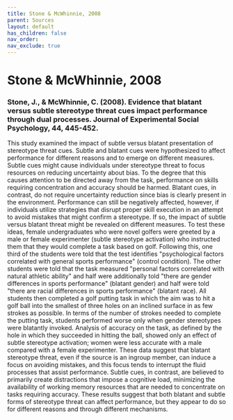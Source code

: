 ```yaml
---
title: Stone & McWhinnie, 2008
parent: Sources
layout: default
has_children: false
nav_order: 
nav_exclude: true
---
```


# Stone & McWhinnie, 2008

### Stone, J., & McWhinnie, C. (2008). Evidence that blatant versus subtle stereotype threat cues impact performance through dual processes. Journal of Experimental Social Psychology, 44, 445-452.

This study examined the impact of subtle versus blatant presentation of stereotype threat cues. Subtle and blatant cues were hypothesized to affect performance for different reasons and to emerge on different measures. Subtle cues might cause individuals under stereotype threat to focus resources on reducing uncertainty about bias. To the degree that this causes attention to be directed away from the task, performance on skills requiring concentration and accuracy should be harmed. Blatant cues, in contrast, do not require uncertainty reduction since bias is clearly present in the environment. Performance can still be negatively affected, however, if individuals utilize strategies that disrupt proper skill execution in an attempt to avoid mistakes that might confirm a stereotype. If so, the impact of subtle versus blatant threat might be revealed on different measures. To test these ideas, female undergraduates who were novel golfers were greeted by a male or female experimenter (subtle stereotype activation) who instructed them that they would complete a task based on golf. Following this, one third of the students were told that the test identifies "psychological factors correlated with general sports performance" (control condition). The other students were told that the task measured "personal factors correlated with natural athletic ability" and half were additionally told "there are gender differences in sports performance" (blatant gender) and half were told "there are racial differences in sports performance" (blatant race). All students then completed a golf putting task in which the aim was to hit a golf ball into the smallest of three holes on an inclined surface in as few strokes as possible. In terms of the number of strokes needed to complete the putting task, students performed worse only when gender stereotypes were blatantly invoked. Analysis of accuracy on the task, as defined by the hole in which they succeeded in hitting the ball, showed only an effect of subtle stereotype activation; women were less accurate with a male compared with a female experimenter. These data suggest that blatant stereotype threat, even if the source is an ingroup member, can induce a focus on avoiding mistakes, and this focus tends to interrupt the fluid processes that assist performance. Subtle cues, in contrast, are believed to primarily create distractions that impose a cognitive load, minimizing the availability of working memory resources that are needed to concentrate on tasks requiring accuracy. These results suggest that both blatant and subtle forms of stereotype threat can affect performance, but they appear to do so for different reasons and through different mechanisms.
